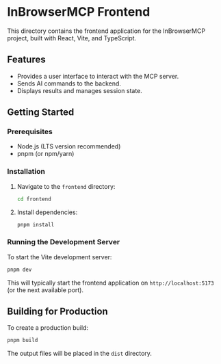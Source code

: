 # InBrowserMCP Frontend

This directory contains the frontend application for the InBrowserMCP project, built with React, Vite, and TypeScript.

## Features

*   Provides a user interface to interact with the MCP server.
*   Sends AI commands to the backend.
*   Displays results and manages session state.

## Getting Started

### Prerequisites

*   Node.js (LTS version recommended)
*   pnpm (or npm/yarn)

### Installation

1.  Navigate to the `frontend` directory:
    ```bash
    cd frontend
    ```
2.  Install dependencies:
    ```bash
    pnpm install
    ```

### Running the Development Server

To start the Vite development server:

```bash
pnpm dev
```

This will typically start the frontend application on `http://localhost:5173` (or the next available port).

## Building for Production

To create a production build:

```bash
pnpm build
```

The output files will be placed in the `dist` directory.